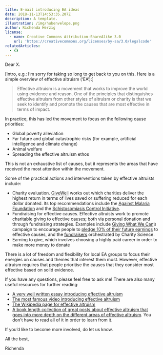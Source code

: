 ```yaml
---
title: E-mail introducing EA ideas
date: 2018-11-13T14:53:35.207Z
description: A template.
illustration: /img/hubenvelope.png
author: Richenda Herzig
license:
  - name: Creative Commons Attribution-ShareAlike 3.0
    url: 'https://creativecommons.org/licenses/by-sa/3.0/legalcode'
relatedArticles:
  - {}
---
```

Dear X.

\[intro, e.g.: I’m sorry for taking so long to get back to you on this. Here is a simple overview of effective altruism (‘EA’):]

> Effective altruism is a movement that works to improve the world using evidence and reason. One of the principles that distinguishes effective altruism from other styles of altruism or charity is that we seek to identify and promote the causes that are most effective in terms of impact.

In practice, this has led the movement to focus on the following cause priorities:

* Global poverty alleviation
* Far future and global catastrophic risks (for example, artificial intelligence and climate change)
* Animal welfare
* Spreading the effective altruism ethos



This is not an exhaustive list of causes, but it represents the areas that have received the most attention within the movement.

Some of the practical actions and interventions taken by effective altruists include:

* Charity evaluation. [GiveWell](http://www.givewell.org/) works out which charities deliver the highest return in terms of lives saved or suffering reduced for each dollar donated. Its top recommendations include the [Against Malaria Foundation](https://www.againstmalaria.com/) and the [Schistosomiasis Control Initiative](http://www3.imperial.ac.uk/schisto).
* Fundraising for effective causes. Effective altruists work to promote charitable giving to effective causes; both via personal donation and through fundraising strategies. Examples include [Giving What We Can](https://www.givingwhatwecan.org/)’s campaign to encourage people to [pledge 10% of their future earnings](https://www.givingwhatwecan.org/pledge/) to effective causes, and the [fundraisers](http://www.charityscience.com/take-action.html) orchestrated by Charity Science.
* Earning to give, which involves choosing a highly paid career in order to make more money to donate



There is a lot of freedom and flexibility for local EA groups to focus their energies on causes and themes that interest them most. However, effective altruism requires that people prioritise the causes that they consider most effective based on solid evidence.



If you have any questions, please feel free to ask me! There are also many useful resources for further reading:

* [A very well written essay introducing effective altruism](http://www.effective-altruism.com/ea/5e/efficient_charity_do_unto_others/)
* [The most famous video introducing effective altruism](https://www.youtube.com/watch?v=Diuv3XZQXyc)
* [The Wikipedia page for effective altruism](https://en.wikipedia.org/wiki/Effective_altruism)
* [A book length collection of great posts about effective altruism that goes into more depth on the different areas of effective altruism](https://www.effectivealtruism.org/handbook/). You don't have to read all of it in order to learn from it.

If you’d like to become more involved, do let us know.



All the best,

Richenda
